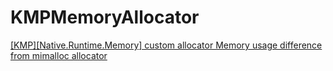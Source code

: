 # KMPMemoryAllocator
[[KMP][Native.Runtime.Memory] custom allocator Memory usage difference from mimalloc allocator](https://youtrack.jetbrains.com/issue/KT-61771)

